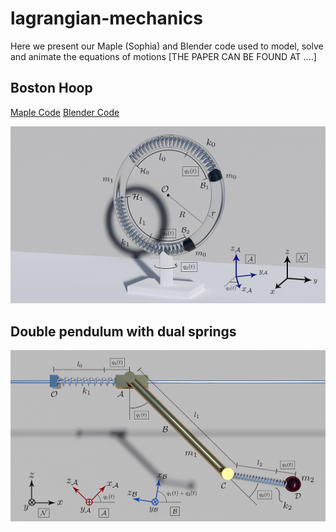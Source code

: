 # lagrangian-mechanics

Here we present our Maple (Sophia) and Blender code used to model, solve and animate the equations of motions 
[THE PAPER CAN BE FOUND AT ....]


## Boston Hoop

[Maple Code](https://github.com/filipstrand/lagrangian-mechanics/blob/master/maple_code/boston_hoop.mpl)
[Blender Code](https://github.com/filipstrand/lagrangian-mechanics/blob/master/blender_code/boston_hoop_blender.py)

![alt tag](https://raw.githubusercontent.com/filipstrand/lagrangian-mechanics/master/images/Boston_hoop.png)



## Double pendulum with dual springs

![alt tag](https://raw.githubusercontent.com/filipstrand/lagrangian-mechanics/master/images/Double_pendulum.png)
